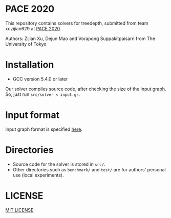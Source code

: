 # PACE 2020
This repository contains solvers for treedepth, submitted from team xuzijian629 at [PACE 2020](https://pacechallenge.org/2020/td/).

Authors: Zijian Xu, Dejun Mao and Vorapong Suppakitpaisarn from The University of Tokyo

# Installation
- GCC version 5.4.0 or later

Our solver compiles source code, after checking the size of the input graph. So, just run `src/solver < input.gr`.

# Input format
Input graph format is specified [here](https://pacechallenge.org/2020/td/).

# Directories
- Source code for the solver is stored in `src/`.
- Other directories such as `benchmark/` and `test/` are for authors' personal use (local experiments).

# LICENSE
[MIT LICENSE](https://github.com/xuzijian629/pace2020/blob/master/LICENSE.md)
